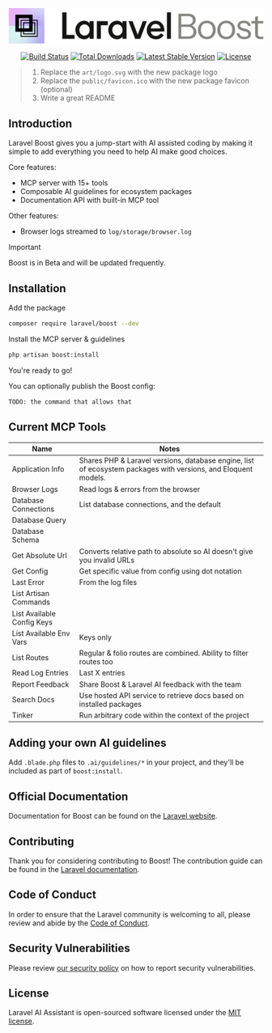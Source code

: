 <p align="center"><img src="/art/boost.png" alt="Logo Laravel Boost"></p>

<p align="center">
<a href="https://github.com/laravel/boost/actions"><img src="https://github.com/laravel/boost/workflows/tests/badge.svg" alt="Build Status"></a>
<a href="https://packagist.org/packages/laravel/boost"><img src="https://img.shields.io/packagist/dt/boost" alt="Total Downloads"></a>
<a href="https://packagist.org/packages/laravel/boost"><img src="https://img.shields.io/packagist/v/boost" alt="Latest Stable Version"></a>
<a href="https://packagist.org/packages/laravel/boost"><img src="https://img.shields.io/packagist/l/boost" alt="License"></a>
</p>

> 1. Replace the `art/logo.svg` with the new package logo
> 2. Replace the `public/favicon.ico` with the new package favicon (optional)
> 3. Write a great README

## Introduction
Laravel Boost gives you a jump-start with AI assisted coding by making it simple to add everything you need to help AI make good choices.

Core features:
- MCP server with 15+ tools
- Composable AI guidelines for ecosystem packages
- Documentation API with built-in MCP tool

Other features:
- Browser logs streamed to `log/storage/browser.log`

> [!IMPORTANT]
> Boost is in Beta and will be updated frequently.

## Installation

Add the package
```bash
composer require laravel/boost --dev
```

Install the MCP server & guidelines
```bash
php artisan boost:install
```

You're ready to go!

You can optionally publish the Boost config:
```bash
TODO: the command that allows that
```

## Current MCP Tools

| Name                       | Notes                                                        |
| -------------------------- | ------------------------------------------------------------ |
| Application Info           | Shares PHP & Laravel versions, database engine, list of ecosystem packages with versions, and Eloquent models. |
| Browser Logs               | Read logs & errors from the browser                          |
| Database Connections       | List database connections, and the default                   |
| Database Query             |                                                              |
| Database Schema            |                                                              |
| Get Absolute Url           | Converts relative path to absolute so AI doesn't give you invalid URLs |
| Get Config                 | Get specific value from config using dot notation            |
| Last Error                 | From the log files                                           |
| List Artisan Commands      |                                                              |
| List Available Config Keys |                                                              |
| List Available Env Vars    | Keys only                                                    |
| List Routes                | Regular & folio routes are combined. Ability to filter routes too |
| Read Log Entries           | Last X entries                                               |
| Report Feedback            | Share Boost & Laravel AI feedback with the team              |
| Search Docs                | Use hosted API service to retrieve docs based on installed packages |
| Tinker                     | Run arbitrary code within the context of the project         |


## Adding your own AI guidelines

Add `.blade.php` files to `.ai/guidelines/*` in your project, and they'll be included as part of `boost:install`.

## Official Documentation

Documentation for Boost can be found on the [Laravel website](https://laravel.com/docs).

## Contributing

Thank you for considering contributing to Boost! The contribution guide can be found in the [Laravel documentation](https://laravel.com/docs/contributions).

## Code of Conduct

In order to ensure that the Laravel community is welcoming to all, please review and abide by the [Code of Conduct](https://laravel.com/docs/contributions#code-of-conduct).

## Security Vulnerabilities

Please review [our security policy](https://github.com/laravel/boost/security/policy) on how to report security vulnerabilities.

## License

Laravel AI Assistant is open-sourced software licensed under the [MIT license](LICENSE.md).
